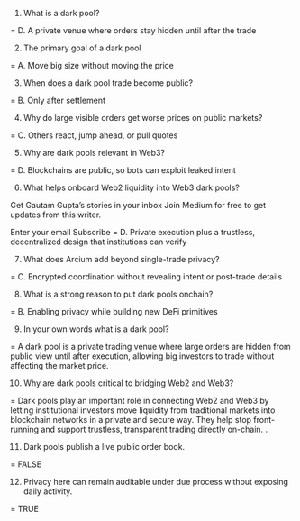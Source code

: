 1. What is a dark pool?

= D. A private venue where orders stay hidden until after the trade

2. The primary goal of a dark pool

= A. Move big size without moving the price

3. When does a dark pool trade become public?

= B. Only after settlement

4. Why do large visible orders get worse prices on public markets?

= C. Others react, jump ahead, or pull quotes

5. Why are dark pools relevant in Web3?

= D. Blockchains are public, so bots can exploit leaked intent

6. What helps onboard Web2 liquidity into Web3 dark pools?

Get Gautam Gupta’s stories in your inbox
Join Medium for free to get updates from this writer.

Enter your email
Subscribe
= D. Private execution plus a trustless, decentralized design that institutions can verify

7. What does Arcium add beyond single-trade privacy?

= C. Encrypted coordination without revealing intent or post-trade details

8. What is a strong reason to put dark pools onchain?

= B. Enabling privacy while building new DeFi primitives

9. In your own words what is a dark pool?

= A dark pool is a private trading venue where large orders are hidden from public view until after execution, allowing big investors to trade without affecting the market price.

10. Why are dark pools critical to bridging Web2 and Web3?

= Dark pools play an important role in connecting Web2 and Web3 by letting institutional investors move liquidity from traditional markets into blockchain networks in a private and secure way. They help stop front-running and support trustless, transparent trading directly on-chain.
.

11. Dark pools publish a live public order book.

= FALSE

12. Privacy here can remain auditable under due process without exposing daily activity.

= TRUE
